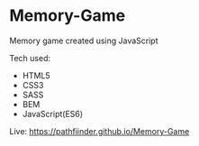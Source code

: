 # Memory-Game

Memory game created using JavaScript

Tech used: 
- HTML5
- CSS3
- SASS
- BEM
- JavaScript(ES6)

Live: https://pathfiinder.github.io/Memory-Game
